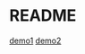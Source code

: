 # README

[demo1](https://mp.weixin.qq.com/s/rA_oh472ZhfcAsAkWyyXFA)
[demo2](https://lailin.xyz/post/go-training-02.html)
